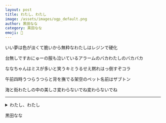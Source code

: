 ```yaml
---
layout: post
title: わたし、わたし
image: /assets/images/ogp_default.png
author: 黒田なな
category: 黒田なな
emoji: 🐹
---
```


<div class="tanka-area"><div class="tanka">
<p>いい夢は色が淡くて脆いから無粋なわたしはレジンで硬化</p>
<p>台無しですおにゅーの服も泣いているアラームのバカわたしのバカバカ</p>
<p>ななちゃんはミスが多いと笑うキミうるせえ黙れはっ倒すぞコラ</p>
<p>午前四時うつらうつらと背を撫でる架空のペット名前はザブトン</p>
<p>海と街わたしの中の美しさ変わらないでね変わらないでね</p></div></div>

---

<details><summary>わたし、わたし</summary>
いい夢は色が淡くて脆いから無粋なわたしはレジンで硬化<br />
台無しですおにゅーの服も泣いているアラームのバカわたしのバカバカ<br />
ななちゃんはミスが多いと笑うキミうるせえ黙れはっ倒すぞコラ<br />
午前四時うつらうつらと背を撫でる架空のペット名前はザブトン<br />
海と街わたしの中の美しさ変わらないでね変わらないでね<br />
<br />
</details>

黒田なな
